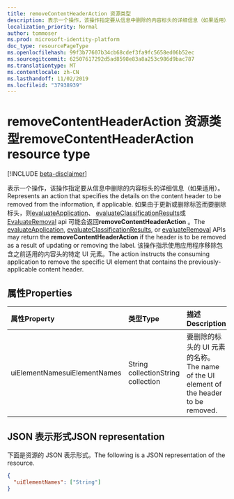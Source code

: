 ```yaml
---
title: removeContentHeaderAction 资源类型
description: 表示一个操作，该操作指定要从信息中删除的内容标头的详细信息（如果适用）。
localization_priority: Normal
author: tommoser
ms.prod: microsoft-identity-platform
doc_type: resourcePageType
ms.openlocfilehash: 99f3b77607b34cb68cdef3fa9fc5658ed06b52ec
ms.sourcegitcommit: 62507617292d5ad8598e83a8a253c986d9bac787
ms.translationtype: MT
ms.contentlocale: zh-CN
ms.lasthandoff: 11/02/2019
ms.locfileid: "37938939"
---
```

# <a name="removecontentheaderaction-resource-type"></a><span data-ttu-id="bed73-103">removeContentHeaderAction 资源类型</span><span class="sxs-lookup"><span data-stu-id="bed73-103">removeContentHeaderAction resource type</span></span>

[!INCLUDE [beta-disclaimer](../../includes/beta-disclaimer.md)]

<span data-ttu-id="bed73-104">表示一个操作，该操作指定要从信息中删除的内容标头的详细信息（如果适用）。</span><span class="sxs-lookup"><span data-stu-id="bed73-104">Represents an action that specifies the details on the content header to be removed from the information, if applicable.</span></span> <span data-ttu-id="bed73-105">如果由于更新或删除标签而要删除标头，则[evaluateApplication](../api/informationprotectionlabel-evaluateapplication.md)、 [evaluateClassificationResults](../api/informationprotectionlabel-evaluateclassificationresults.md)或[EvaluateRemoval](../api/informationprotectionlabel-evaluateremoval.md) api 可能会返回**removeContentHeaderAction** 。</span><span class="sxs-lookup"><span data-stu-id="bed73-105">The [evaluateApplication](../api/informationprotectionlabel-evaluateapplication.md), [evaluateClassificationResults](../api/informationprotectionlabel-evaluateclassificationresults.md), or [evaluateRemoval](../api/informationprotectionlabel-evaluateremoval.md) APIs may return the **removeContentHeaderAction** if the header is to be removed as a result of updating or removing the label.</span></span> <span data-ttu-id="bed73-106">该操作指示使用应用程序移除包含之前适用的内容头的特定 UI 元素。</span><span class="sxs-lookup"><span data-stu-id="bed73-106">The action instructs the consuming application to remove the specific UI element that contains the previously-applicable content header.</span></span>

## <a name="properties"></a><span data-ttu-id="bed73-107">属性</span><span class="sxs-lookup"><span data-stu-id="bed73-107">Properties</span></span>

| <span data-ttu-id="bed73-108">属性</span><span class="sxs-lookup"><span data-stu-id="bed73-108">Property</span></span>       | <span data-ttu-id="bed73-109">类型</span><span class="sxs-lookup"><span data-stu-id="bed73-109">Type</span></span>              | <span data-ttu-id="bed73-110">描述</span><span class="sxs-lookup"><span data-stu-id="bed73-110">Description</span></span>                                                |
| :------------- | :---------------- | :--------------------------------------------------------- |
| <span data-ttu-id="bed73-111">uiElementNames</span><span class="sxs-lookup"><span data-stu-id="bed73-111">uiElementNames</span></span> | <span data-ttu-id="bed73-112">String collection</span><span class="sxs-lookup"><span data-stu-id="bed73-112">String collection</span></span> | <span data-ttu-id="bed73-113">要删除的标头的 UI 元素的名称。</span><span class="sxs-lookup"><span data-stu-id="bed73-113">The name of the UI element of the header to be removed.</span></span> |

## <a name="json-representation"></a><span data-ttu-id="bed73-114">JSON 表示形式</span><span class="sxs-lookup"><span data-stu-id="bed73-114">JSON representation</span></span>

<span data-ttu-id="bed73-115">下面是资源的 JSON 表示形式。</span><span class="sxs-lookup"><span data-stu-id="bed73-115">The following is a JSON representation of the resource.</span></span>

<!-- {
  "blockType": "resource",
  "optionalProperties": [

  ],
  "@odata.type": "microsoft.graph.removeContentHeaderAction",
  "baseType": "microsoft.graph.informationProtectionAction"
}-->

```json
{
  "uiElementNames": ["String"]
}
```

<!-- uuid: 16cd6b66-4b1a-43a1-adaf-3a886856ed98
2019-02-04 14:57:30 UTC -->
<!-- {
  "type": "#page.annotation",
  "description": "removeContentHeaderAction resource",
  "keywords": "",
  "section": "documentation",
  "tocPath": ""
}-->